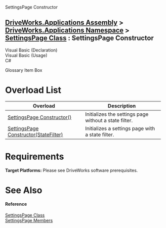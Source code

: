 SettingsPage Constructor   
  
[DriveWorks.Applications Assembly](topic13.md) > [DriveWorks.Applications Namespace](topic16.md) > [SettingsPage Class](topic935.md) : SettingsPage Constructor  
---  
  
Visual Basic (Declaration)    
Visual Basic (Usage)    
C# 

Glossary Item Box

# Overload List

Overload| Description  
---|---  
[SettingsPage Constructor()](topic942.md)| Initializes the settings page without a state filter.   
[SettingsPage Constructor(StateFilter)](topic943.md)| Initializes a settings page with a state filter.   
  
# Requirements

**Target Platforms:** Please see DriveWorks software prerequisites.

# See Also

#### Reference

[SettingsPage Class](topic935.md)   
[SettingsPage Members](topic936.md)


